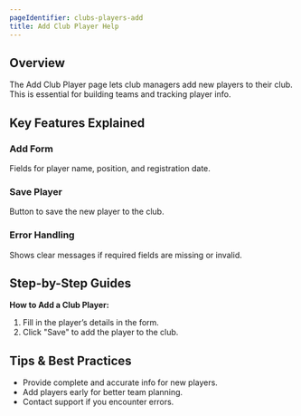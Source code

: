 ```yaml
---
pageIdentifier: clubs-players-add
title: Add Club Player Help
---
```


## Overview
The Add Club Player page lets club managers add new players to their club. This is essential for building teams and tracking player info.

## Key Features Explained
### Add Form
Fields for player name, position, and registration date.

### Save Player
Button to save the new player to the club.

### Error Handling
Shows clear messages if required fields are missing or invalid.

## Step-by-Step Guides
**How to Add a Club Player:**
1. Fill in the player’s details in the form.
2. Click "Save" to add the player to the club.

## Tips & Best Practices
- Provide complete and accurate info for new players.
- Add players early for better team planning.
- Contact support if you encounter errors.
